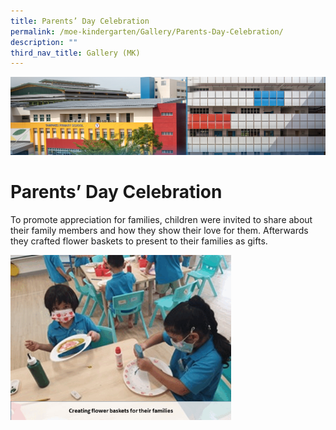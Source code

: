 ```yaml
---
title: Parents’ Day Celebration
permalink: /moe-kindergarten/Gallery/Parents-Day-Celebration/
description: ""
third_nav_title: Gallery (MK)
---
```

![](/images/mk%20kindergarten.jpg)

Parents’ Day Celebration
========================

To promote appreciation for families, children were invited to share about their family members and how they show their love for them. Afterwards they crafted flower baskets to present to their families as gifts.


<img src="/images/parentsday.gif" style="width:70%">